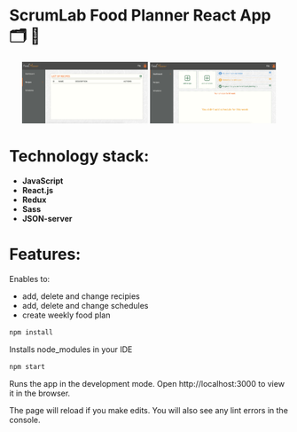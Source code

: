 # ScrumLab Food Planner React App 🗂 🥪 
<div align="center">
 <img width="45%" src=FoodPlanner.png> <img width="45%" src=FoodPlanner2.png>
</div>
  
# Technology stack:

- **JavaScript**
- **React.js**
- **Redux**
- **Sass**
- **JSON-server**

# Features:

Enables to:
- add, delete and change recipies
- add, delete and change schedules
- create weekly food plan

```bash
npm install 
```

Installs node_modules in your IDE

```bash
npm start
```

Runs the app in the development mode.
Open http://localhost:3000 to view it in the browser.

The page will reload if you make edits.
You will also see any lint errors in the console.
